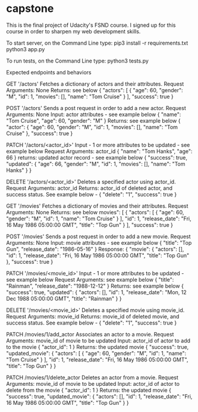# capstone
This is the final project of Udacity's FSND course.
I signed up for this course in order to sharpen my web development skills.

To start server, on the Command Line type:
pip3 install -r requirements.txt
python3 app.py

To run tests, on the Command Line type:
python3 tests.py


Expected endpoints and behaviors

GET '/actors'
Fetches a dictionary of actors and their attributes.
Request Arguments: None
Returns: see below
{
    "actors": [
        {
            "age": 60,
            "gender": "M",
            "id": 1,
            "movies": [],
            "name": "Tom Cruise"
        }
    ],
    "success": true
}


POST '/actors'
Sends a post request in order to add a new actor.
Request Arguments: None
Input: actor attributes - see example below
{
    "name": "Tom Cruise",
    "age": 60,
    "gender": "M"
}
Returns: see example below
{
    "actor": {
        "age": 60,
        "gender": "M",
        "id": 1,
        "movies": [],
        "name": "Tom Cruise"
    },
    "success": true
}



PATCH '/actors/<actor_id>'
Input - 1 or more attributes to be updated - see example below
Request Arguments: actor_id
{
    "name": "Tom Hanks",
    "age": 66
}
returns: updated actor record - see example below
{
    "success": true,
    "updated": {
        "age": 66,
        "gender": "M",
        "id": 1,
        "movies": [],
        "name": "Tom Hanks"
    }
}


DELETE '/actors/<actor_id>'
Deletes a specified actor using actor_id.
Request Arguments: actor_id 
Returns: actor_id of deleted actor, and success status.  See example below -
{
    "delete": "1",
    "success": true
}


GET '/movies'
Fetches a dictionary of movies and their attributes.
Request Arguments: None
Returns: see below
movies": [
        {
            "actors": [
                {
                    "age": 60,
                    "gender": "M",
                    "id": 1,
                    "name": "Tom Cruise"
                }
            ],
            "id": 1,
            "release_date": "Fri, 16 May 1986 05:00:00 GMT",
            "title": "Top Gun"
        }
    ],
    "success": true
}


POST '/movies'
Sends a post request in order to add a new movie.
Request Arguments: None
Input: movie attributes - see example below
{
    "title": "Top Gun",
    "release_date": "1986-05-16"
}
Response:
{
    "movie": {
        "actors": [],
        "id": 1,
        "release_date": "Fri, 16 May 1986 05:00:00 GMT",
        "title": "Top Gun"
    },
    "success": true
}


PATCH '/movies/<movie_id>'
Input - 1 or more attributes to be updated - see example below
Request Arguments: see example below
{
    "title": "Rainman",
    "release_date": "1988-12-12"
}
Returns: see example below
{
    "success": true,
    "updated": {
        "actors": [],
        "id": 1,
        "release_date": "Mon, 12 Dec 1988 05:00:00 GMT",
        "title": "Rainman"
    }
}


DELETE '/movies/<movie_id>'
Deletes a specified movie using movie_id.
Request Arguments: movie_id 
Returns: movie_id of deleted movie, and success status.  See example below -
{
    "delete": "1",
    "success": true
}


PATCH /movies/1/add_actor
Associates an actor to a movie.
Request Arguments: movie_id of movie to be updated
Input: actor_id of actor to add to the movie
{
    "actor_id": 1
}
Returns: the updated movie
{
    "success": true,
    "updated_movie": {
        "actors": [
            {
                "age": 60,
                "gender": "M",
                "id": 1,
                "name": "Tom Cruise"
            }
        ],
        "id": 1,
        "release_date": "Fri, 16 May 1986 05:00:00 GMT",
        "title": "Top Gun"
    }
}


PATCH /movies/1/delete_actor
Deletes an actor from a movie.
Request Arguments: movie_id of movie to be updated
Input: actor_id of actor to delete from the movie
{
    "actor_id": 1
}
Returns: the updated movie
{
    "success": true,
    "updated_movie": {
        "actors": [],
        "id": 1,
        "release_date": "Fri, 16 May 1986 05:00:00 GMT",
        "title": "Top Gun"
    }
}
